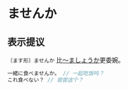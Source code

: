 # ませんか

## 表示提议

`〔ます形〕ませんか` 比[〜ましょうか](./masyouka)更委婉。

```js
一緒に食べませんか。 // 一起吃饭吗？
これ食べない？ // 尝尝这个？
```
